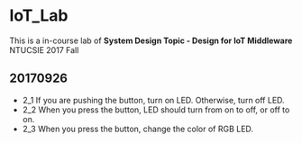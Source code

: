# IoT_Lab
This is a in-course lab of **System Design Topic - Design for IoT Middleware** NTUCSIE 2017 Fall 

## 20170926
*  2_1
If you are pushing the button, turn on LED. Otherwise, turn off LED.
*  2_2
When you press the button, LED should turn from on to off, or off to on.
*  2_3
When you press the button, change the color of RGB LED.
